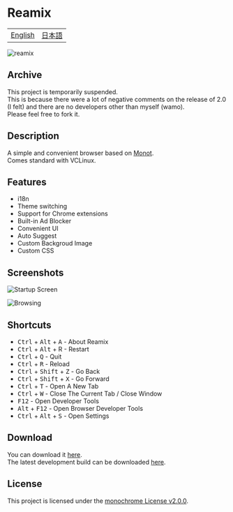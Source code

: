 # Reamix

<table>
<tbody>
  <tr>
    <td><a href="https://github.com/vcborn/reamix#readme">English</a></td>
    <td><a href="https://github.com/vcborn/reamix/blob/main/README_JP.md">日本語</a></td>
  </tr>
  </tbody>
</table>

![reamix](https://user-images.githubusercontent.com/39876629/161370659-bbe7ca7b-df8f-4e3e-bf39-8765b75395bf.jpg)

## Archive
This project is temporarily suspended.  
This is because there were a lot of negative comments on the release of 2.0 (I felt) and there are no developers other than myself (wamo).  
Please feel free to fork it.

## Description

A simple and convenient browser based on [Monot](https://github.com/mncrp/monot).   
Comes standard with VCLinux.

## Features
- i18n
- Theme switching
- Support for Chrome extensions
- Built-in Ad Blocker
- Convenient UI
- Auto Suggest
- Custom Backgroud Image
- Custom CSS

## Screenshots

![Startup Screen](https://user-images.githubusercontent.com/39876629/161370714-5b56e181-48d3-46a3-8b7a-9bf07b880a73.png)

![Browsing](https://user-images.githubusercontent.com/39876629/161370735-018fa8e1-bd31-45bc-9466-6b91436ace88.png)

## Shortcuts
- <kbd>Ctrl</kbd> + <kbd>Alt</kbd> + <kbd>A</kbd> - About Reamix
- <kbd>Ctrl</kbd> + <kbd>Alt</kbd> + R</kbd> - Restart
- <kbd>Ctrl</kbd> + <kbd>Q</kbd> - Quit
- <kbd>Ctrl</kbd> + <kbd>R</kbd> - Reload
- <kbd>Ctrl</kbd> + <kbd>Shift</kbd> + <kbd>Z</kbd> - Go Back
- <kbd>Ctrl</kbd> + <kbd>Shift</kbd> + <kbd>X</kbd> - Go Forward
- <kbd>Ctrl</kbd> + <kbd>T</kbd> - Open A New Tab
- <kbd>Ctrl</kbd> + <kbd>W</kbd> - Close The Current Tab / Close Window
- <kbd>F12</kbd> - Open Developer Tools
- <kbd>Alt</kbd> + <kbd>F12</kbd> - Open Browser Developer Tools
- <kbd>Ctrl</kbd> + <kbd>Alt</kbd> + <kbd>S</kbd> - Open Settings

## Download

You can download it [here](https://vcborn.com/services/reamix/).  
The latest development build can be downloaded [here](https://nightly.link/vcborn/reamix/workflows/build-dev/dev).

## License

This project is licensed under the [monochrome License v2.0.0](https://github.com/vcborn/reamix/blob/main/LICENCE.monochrome).
